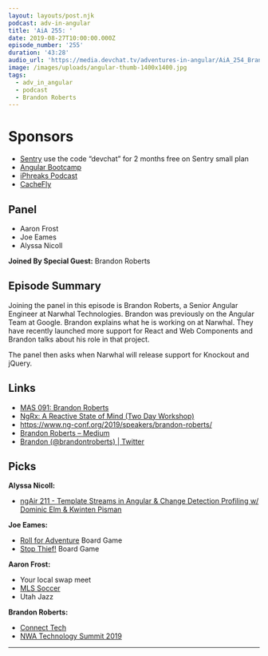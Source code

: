 ```yaml
---
layout: layouts/post.njk
podcast: adv-in-angular
title: 'AiA 255: '
date: 2019-08-27T10:00:00.000Z
episode_number: '255'
duration: '43:28'
audio_url: 'https://media.devchat.tv/adventures-in-angular/AiA_254_Brandon_Roberts.mp3'
image: /images/uploads/angular-thumb-1400x1400.jpg
tags:
  - adv_in_angular
  - podcast
  - Brandon Roberts
---
```

# Sponsors

* [Sentry](https://sentry.io/welcome/) use the code “devchat” for 2 months free on Sentry small plan
* [Angular Bootcamp](https://angularbootcamp.com/)
* [iPhreaks Podcast](https://devchat.tv/my-javascript-story/)
* [CacheFly](https://www.cachefly.com/)

## Panel

* Aaron Frost
* Joe Eames
* Alyssa Nicoll

**Joined By Special Guest:**  Brandon Roberts

## Episode Summary

Joining the panel in this episode is Brandon Roberts, a Senior Angular Engineer at Narwhal Technologies. Brandon was previously on the Angular Team at Google. Brandon explains what he is working on at Narwhal. They have recently launched more support for React and Web Components and Brandon talks about his role in that project. 

The panel then asks when Narwhal will release support for Knockout and jQuery. 





## Links

* [MAS 091: Brandon Roberts](<MAS 091: Brandon Roberts>)
* [NgRx: A Reactive State of Mind (Two Day Workshop)](https://angulardenver.com/ngrx-a-reactive-state-of-mind)
* <https://www.ng-conf.org/2019/speakers/brandon-roberts/>
* [Brandon Roberts – Medium](https://medium.com/@brandontroberts)
* [Brandon (@brandontroberts) | Twitter](https://twitter.com/brandontroberts?lang=en)

## Picks

**Alyssa Nicoll:**

* [ngAir 211 - Template Streams in Angular & Change Detection Profiling w/ Dominic Elm & Kwinten Pisman](https://www.youtube.com/watch?v=tbr03N3WA2Q)

**Joe Eames:**

* [Roll for Adventure](<https://boardgamegeek.com › boardgame › roll-adventure>) Board Game
* [Stop Thief!](<https://boardgamegeek.com › boardgame › stop-thief>) Board Game

**Aaron Frost:**

* Your local swap meet
* [MLS Soccer](https://www.mlssoccer.com/)
* Utah Jazz

**Brandon Roberts:**

* [Connect Tech ](connecttech.com)
* [NWA Technology Summit 2019](https://www.nwatechsummit.com)

- - -
